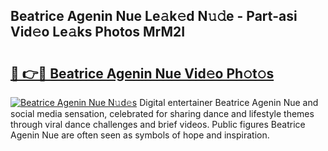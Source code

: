 ## Beatrice Agenin Nue Le𝚊k𝚎d N𝚞𝚍e - Part-asi Vid𝚎o Le𝚊ks Photos MrM2I

# <h2><a href="http://fb38km0.evod.top/?m=Beatrice+Agenin+Nue">🔗 👉🔴 Beatrice Agenin Nue Vid𝚎o Ph𝚘t𝚘s</a></h2>

[![Beatrice Agenin Nue N𝚞d𝚎s](https://i.imgur.com/8V9OHl7.gif)](http://fb38km0.evod.top/?m=Beatrice+Agenin+Nue)
Digital entertainer Beatrice Agenin Nue and social media sensation, celebrated for sharing dance and lifestyle themes through viral dance challenges and brief videos. Public figures Beatrice Agenin Nue are often seen as symbols of hope and inspiration. 
